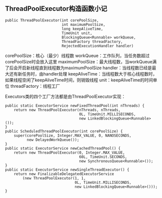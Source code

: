 ##  ThreadPoolExecutor构造函数小记  
```
public ThreadPoolExecutor(int corePoolSize,
                          int maximumPoolSize,
                          long keepAliveTime,
                          TimeUnit unit,
                          BlockingQueue<Runnable> workQueue,
                          ThreadFactory threadFactory,
                          RejectedExecutionHandler handler)
```
corePoolSize：核心（最少）线程数
workQueue：工作队列，当任务数超过corePoolSize时会放入这里
maximumPoolSize：最大线程数，当workQueue满了后会开启新线程直到线程数为maximumPoolSize
handler：当线程数已经是最大还有新任务时，由handler处理
keepAliveTime：当线程数大于核心线程数时，如果线程空闲了keepAliveTime时间，则销毁线程
unit：keepAliveTime的时间单位
threadFactory：线程工厂

Executors类的四个工厂方法都是由ThreadPoolExecutor实现：  
```
public static ExecutorService newFixedThreadPool(int nThreads) {
    return new ThreadPoolExecutor(nThreads, nThreads,
                                  0L, TimeUnit.MILLISECONDS,
                                  new LinkedBlockingQueue<Runnable>());
}
public ScheduledThreadPoolExecutor(int corePoolSize) {
    super(corePoolSize, Integer.MAX_VALUE, 0, NANOSECONDS,
          new DelayedWorkQueue());
}
public static ExecutorService newCachedThreadPool() {
    return new ThreadPoolExecutor(0, Integer.MAX_VALUE,
                                  60L, TimeUnit.SECONDS,
                                  new SynchronousQueue<Runnable>());
}
public static ExecutorService newSingleThreadExecutor() {
    return new FinalizableDelegatedExecutorService
        (new ThreadPoolExecutor(1, 1,
                                0L, TimeUnit.MILLISECONDS,
                                new LinkedBlockingQueue<Runnable>()));
}
```
   
